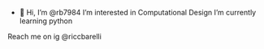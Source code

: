 - 👋 Hi, I’m @rb7984
I’m interested in Computational Design
I’m currently learning python

Reach me on ig
@riccbarelli

<!---
rb7984/rb7984 is a ✨ special ✨ repository because its `README.md` (this file) appears on your GitHub profile.
You can click the Preview link to take a look at your changes.
--->
